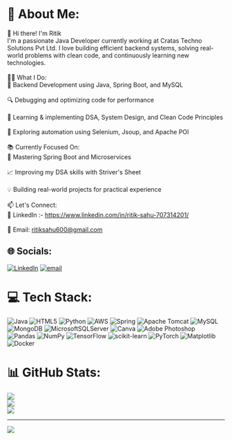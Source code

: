 # 💫 About Me:
👋 Hi there! I'm Ritik<br>I'm a passionate Java Developer currently working at Cratas Techno Solutions Pvt Ltd. I love building efficient backend systems, solving real-world problems with clean code, and continuously learning new technologies.<br><br>🧑‍💻 What I Do:<br>💼 Backend Development using Java, Spring Boot, and MySQL<br><br>🔍 Debugging and optimizing code for performance<br><br>🧠 Learning & implementing DSA, System Design, and Clean Code Principles<br><br>🤖 Exploring automation using Selenium, Jsoup, and Apache POI<br><br>📚 Currently Focused On:<br>🔁 Mastering Spring Boot and Microservices<br><br>📈 Improving my DSA skills with Striver's Sheet<br><br>💡 Building real-world projects for practical experience<br><br>📫 Let's Connect:<br>💼 LinkedIn :- https://www.linkedin.com/in/ritik-sahu-707314201/ <br><br>📧 Email: ritiksahu600@gmail.com


## 🌐 Socials:
[![LinkedIn](https://img.shields.io/badge/LinkedIn-%230077B5.svg?logo=linkedin&logoColor=white)](https://linkedin.com/in/ritik-sahu-707314201) [![email](https://img.shields.io/badge/Email-D14836?logo=gmail&logoColor=white)](mailto:ritiksahu600@gmail.com) 

# 💻 Tech Stack:
![Java](https://img.shields.io/badge/java-%23ED8B00.svg?style=for-the-badge&logo=openjdk&logoColor=white) ![HTML5](https://img.shields.io/badge/html5-%23E34F26.svg?style=for-the-badge&logo=html5&logoColor=white) ![Python](https://img.shields.io/badge/python-3670A0?style=for-the-badge&logo=python&logoColor=ffdd54) ![AWS](https://img.shields.io/badge/AWS-%23FF9900.svg?style=for-the-badge&logo=amazon-aws&logoColor=white) ![Spring](https://img.shields.io/badge/spring-%236DB33F.svg?style=for-the-badge&logo=spring&logoColor=white) ![Apache Tomcat](https://img.shields.io/badge/apache%20tomcat-%23F8DC75.svg?style=for-the-badge&logo=apache-tomcat&logoColor=black) ![MySQL](https://img.shields.io/badge/mysql-4479A1.svg?style=for-the-badge&logo=mysql&logoColor=white) ![MongoDB](https://img.shields.io/badge/MongoDB-%234ea94b.svg?style=for-the-badge&logo=mongodb&logoColor=white) ![MicrosoftSQLServer](https://img.shields.io/badge/Microsoft%20SQL%20Server-CC2927?style=for-the-badge&logo=microsoft%20sql%20server&logoColor=white) ![Canva](https://img.shields.io/badge/Canva-%2300C4CC.svg?style=for-the-badge&logo=Canva&logoColor=white) ![Adobe Photoshop](https://img.shields.io/badge/adobe%20photoshop-%2331A8FF.svg?style=for-the-badge&logo=adobe%20photoshop&logoColor=white) ![Pandas](https://img.shields.io/badge/pandas-%23150458.svg?style=for-the-badge&logo=pandas&logoColor=white) ![NumPy](https://img.shields.io/badge/numpy-%23013243.svg?style=for-the-badge&logo=numpy&logoColor=white) ![TensorFlow](https://img.shields.io/badge/TensorFlow-%23FF6F00.svg?style=for-the-badge&logo=TensorFlow&logoColor=white) ![scikit-learn](https://img.shields.io/badge/scikit--learn-%23F7931E.svg?style=for-the-badge&logo=scikit-learn&logoColor=white) ![PyTorch](https://img.shields.io/badge/PyTorch-%23EE4C2C.svg?style=for-the-badge&logo=PyTorch&logoColor=white) ![Matplotlib](https://img.shields.io/badge/Matplotlib-%23ffffff.svg?style=for-the-badge&logo=Matplotlib&logoColor=black) ![Docker](https://img.shields.io/badge/docker-%230db7ed.svg?style=for-the-badge&logo=docker&logoColor=white)
# 📊 GitHub Stats:
![](https://github-readme-stats.vercel.app/api?username=Ritiksahu007&theme=dark&hide_border=false&include_all_commits=true&count_private=true)<br/>
![](https://nirzak-streak-stats.vercel.app/?user=Ritiksahu007&theme=dark&hide_border=false)<br/>
![](https://github-readme-stats.vercel.app/api/top-langs/?username=Ritiksahu007&theme=dark&hide_border=false&include_all_commits=true&count_private=true&layout=compact)

---
[![](https://visitcount.itsvg.in/api?id=Ritiksahu007&icon=0&color=0)](https://visitcount.itsvg.in)

